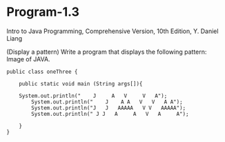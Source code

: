 # Program-1.3
Intro to Java Programming, Comprehensive Version, 10th Edition, Y. Daniel Liang

(Display a pattern) Write a program that displays the following pattern:
   Image of JAVA.
   
    public class oneThree {
	
	    public static void main (String args[]){
		  
        System.out.println("    J     A   V     V   A");
		    System.out.println("    J    A A   V   V   A A");
		    System.out.println("J   J   AAAAA   V V   AAAAA");
		    System.out.println(" J J   A     A   V   A     A");
		
	    } 
    }
